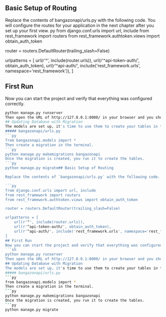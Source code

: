 ## Basic Setup of Routing
Replace the contents of bangazonapi/urls.py with the following code. You will configure the routes for your application in the next chapter after you set up your first view.
py
from django.conf.urls import url, include
from rest_framework import routers
from rest_framework.authtoken.views import obtain_auth_token

router = routers.DefaultRouter(trailing_slash=False)

urlpatterns = [
    url(r'^', include(router.urls)),
    url(r'^api-token-auth/', obtain_auth_token),
    url(r'^api-auth/', include('rest_framework.urls', namespace='rest_framework')),
]
## First Run
Now you can start the project and verify that everything was configured correctly.
```sh
python manage.py runserver
Then open the URL of http://127.0.0.1:8000/ in your browser and you should see a web page with no errors on it. If you do see error, please visit the instruction team.
## Updating Database with Migration
The models are set up, it's time to use them to create your tables in the database. The first step is to import all the models into the urls.py module. Add the following import statement.
##### bangazonapi/urls.py
```py
from bangazonapi.models import *
Then create a migration in the terminal.
```py
python manage.py makemigrations bangazonapi
Once the migration is created, you run it to create the tables.
```py
python manage.py migrate## Basic Setup of Routing

Replace the contents of `bangazonapi/urls.py` with the following code. You will configure the routes for your application in the next chapter after you set up your first view.

```py
from django.conf.urls import url, include
from rest_framework import routers
from rest_framework.authtoken.views import obtain_auth_token

router = routers.DefaultRouter(trailing_slash=False)

urlpatterns = [
    url(r'^', include(router.urls)),
    url(r'^api-token-auth/', obtain_auth_token),
    url(r'^api-auth/', include('rest_framework.urls', namespace='rest_framework')),
]
## First Run
Now you can start the project and verify that everything was configured correctly.
```sh
python manage.py runserver
Then open the URL of http://127.0.0.1:8000/ in your browser and you should see a web page with no errors on it. If you do see error, please visit the instruction team.
## Updating Database with Migration
The models are set up, it's time to use them to create your tables in the database. The first step is to import all the models into the urls.py module. Add the following import statement.
##### bangazonapi/urls.py
```py
from bangazonapi.models import *
Then create a migration in the terminal.
```py
python manage.py makemigrations bangazonapi
Once the migration is created, you run it to create the tables.
```py
python manage.py migrate
